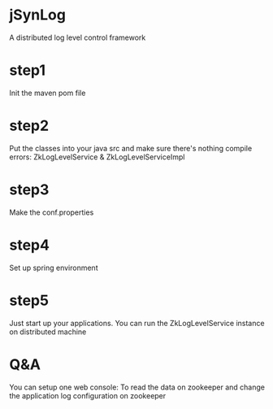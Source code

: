 # jSynLog
A distributed log level control framework

# step1
Init the maven pom file
# step2
Put the classes into your java src and make sure there's nothing compile errors: ZkLogLevelService & ZkLogLevelServiceImpl
# step3
Make the conf.properties
# step4
Set up spring environment
# step5
Just start up your applications. 
You can run the ZkLogLevelService instance on distributed machine

# Q&A
You can setup one web console: To read the data on zookeeper and change the application log configuration on zookeeper


